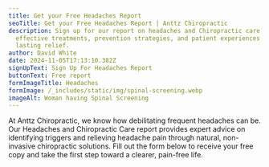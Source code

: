 ```yaml
---
title: Get your Free Headaches Report
seoTitle: Get your Free Headaches Report | Anttz Chiropractic
description: Sign up for our report on headaches and Chiropractic care, detailing
  effective treatments, prevention strategies, and patient experiences for
  lasting relief.
author: David White
date: 2024-11-05T17:13:10.382Z
signUpText: Sign Up For Headaches Report
buttonText: Free report
formImageTitle: Headaches
formImage: /_includes/static/img/spinal-screening.webp
imageAlt: Woman having Spinal Screening
---
```

At Anttz Chiropractic, we know how debilitating frequent headaches can be. Our Headaches and Chiropractic Care report provides expert advice on identifying triggers and relieving headache pain through natural, non-invasive chiropractic solutions. Fill out the form below to receive your free copy and take the first step toward a clearer, pain-free life.
